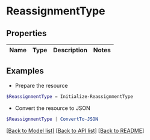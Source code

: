 # ReassignmentType
## Properties

Name | Type | Description | Notes
------------ | ------------- | ------------- | -------------

## Examples

- Prepare the resource
```powershell
$ReassignmentType = Initialize-ReassignmentType 
```

- Convert the resource to JSON
```powershell
$ReassignmentType | ConvertTo-JSON
```

[[Back to Model list]](../README.md#documentation-for-models) [[Back to API list]](../README.md#documentation-for-api-endpoints) [[Back to README]](../README.md)

